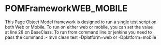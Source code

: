 # POMFrameworkWEB_MOBILE
This Page Object Model framework is designed to run a single test script on both Web or Mobile. 
To run on either web or mobile, you can set the value at line 28 on BaseClass.
To run from command line or jenkins you need to pass the command :- mvn clean test -Dplatform=web or -Dplatform=mobile

